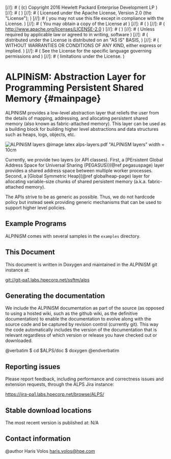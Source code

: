 [//]: # ( (c) Copyright 2016 Hewlett Packard Enterprise Development LP             )
[//]: # (                                                                          )
[//]: # ( Licensed under the Apache License, Version 2.0 (the "License");          )
[//]: # ( you may not use this file except in compliance with the License.         )
[//]: # ( You may obtain a copy of the License at                                  )
[//]: # (                                                                          )
[//]: # (     http://www.apache.org/licenses/LICENSE-2.0                           )
[//]: # (                                                                          )
[//]: # ( Unless required by applicable law or agreed to in writing, software      )
[//]: # ( distributed under the License is distributed on an "AS IS" BASIS,        )
[//]: # ( WITHOUT WARRANTIES OR CONDITIONS OF ANY KIND, either express or implied. )
[//]: # ( See the License for the specific language governing permissions and      )
[//]: # ( limitations under the License.                                           )


ALPINiSM: Abstraction Layer for Programming Persistent Shared Memory   {#mainpage}
=====================================================================

ALPINiSM provides a low-level abstraction layer that reliefs the user 
from the details of mapping, addressing, and allocating persistent shared 
memory (also known as fabric-attached memory).
This layer can be used as a building block for building higher level 
abstractions and data structures such as heaps, logs, objects, etc.

![ALPINiSM layers](alps-layers.png) 
@image latex alps-layers.pdf "ALPINiSM layers" width = 10cm

Currently, we provide two layers (or API classes). 
First, a [PErsistent Global Address Space for Universal Sharing (PEGASUS)](@ref pegasuspage)
layer provides a shared address space between multiple worker processes.
Second, a [Global Symmetric Heap](@ref globalheap-page) layer for allocating
variable-size chunks of shared persistent memory (a.k.a. fabric-attached memory).

The APIs strive to be as generic as possible. Thus, we do not hardcode policy 
but instead seek providing generic mechanisms that can be used to support 
higher level policies. 

## Example Programs

ALPINiSM comes with several samples in the `examples` directory.

## This Document
 
This document is written in Doxygen and maintained in the ALPINiSM git instance at:
 
[git://git-pa1.labs.hpecorp.net/ssftm/alps](git://git-pa1.labs.hpecorp.net/ssftm/alps)

## Generating the documentation 

We include the ALPINiSM documentation as part of the source (as opposed to using 
a hosted wiki, such as the github wiki, as the definitive documentation) to 
enable the documentation to evolve along with the source code and be captured 
by revision control (currently git). This way the code automatically includes 
the version of the documentation that is relevant regardless of which version 
or release you have checked out or downloaded.
 
 @verbatim
 $ cd $ALPS/doc
 $ doxygen
 @endverbatim

## Reporting issues

Please report feedback, including performance and correctness issues and 
extension requests, through the ALPS Jira instance:

https://jira-pa1.labs.hpecorp.net/browse/ALPS/

## Stable download locations

The most recent version is published at: N/A

## Contact information
 
@author Haris Volos <haris.volos@hpe.com>
